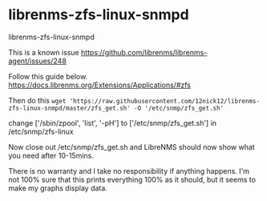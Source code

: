 # librenms-zfs-linux-snmpd
librenms-zfs-linux-snmpd

This is a known issue
https://github.com/librenms/librenms-agent/issues/248

Follow this guide below.
https://docs.librenms.org/Extensions/Applications/#zfs

Then do this 
```wget 'https://raw.githubusercontent.com/12nick12/librenms-zfs-linux-snmpd/master/zfs_get.sh' -O '/etc/snmp/zfs_get.sh'```

change ['/sbin/zpool', 'list', '-pH'] to ['/etc/snmp/zfs_get.sh'] in /etc/snmp/zfs-linux

Now close out /etc/snmp/zfs_get.sh and LibreNMS should now show what you need after 10-15mins.

There is no warranty and I take no responsibility if anything happens. I'm not 100% sure that this prints everything 100% as it should, but it seems to make my graphs display data. 

